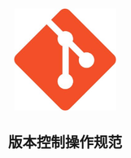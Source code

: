 <h1 align="center">
  <img src="../public/git2.jpg" alt="Standard - Version Control" width="200">
  <br>
  <br>
  版本控制操作规范
  <br>
  <br>
</h1>
